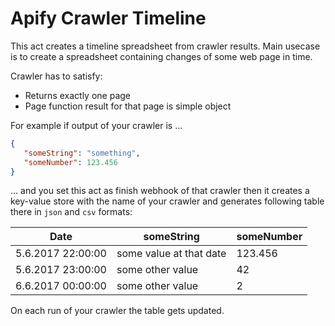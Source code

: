 # Apify Crawler Timeline

This act creates a timeline spreadsheet from crawler results. Main usecase is to create a spreadsheet containing changes of some web page in time.

Crawler has to satisfy:

* Returns exactly one page
* Page function result for that page is simple object

For example if output of your crawler is ...

```json
{
   "someString": "something",
   "someNumber": 123.456
}
```

... and you set this act as finish webhook of that crawler then it creates a key-value store with the name of your crawler and generates following table there in `json` and `csv` formats:

| Date              | someString              | someNumber |
|-------------------|-------------------------|------------|
| 5.6.2017 22:00:00 | some value at that date | 123.456    |
| 5.6.2017 23:00:00 | some other value        | 42         |
| 6.6.2017 00:00:00 | some other value        | 2          |

On each run of your crawler the table gets updated.